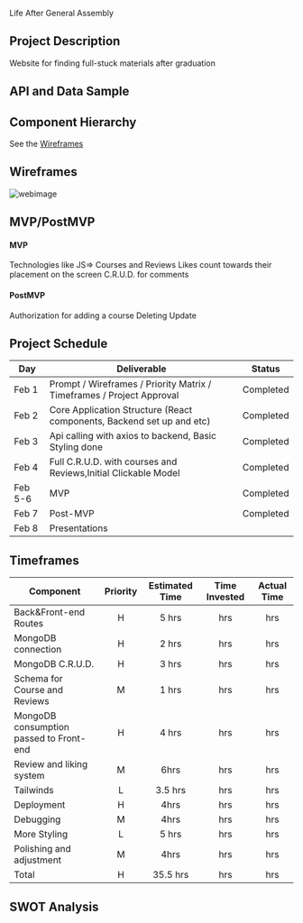 Life After General Assembly

## Project Description

Website for finding full-stuck materials
after graduation

## API and Data Sample

## Component Hierarchy

See the [Wireframes](https://whimsical.com/react-architecture-exercise-RBBXMDbZMuGDvYotJJxSgk)

## Wireframes

![webimage](https://imgur.com/a/foH4i4q.png)

## MVP/PostMVP

#### MVP

Technologies like JS=> Courses and Reviews
Likes count towards their placement on the screen
C.R.U.D. for comments

#### PostMVP

Authorization for adding a course
Deleting
Update

## Project Schedule

| Day     | Deliverable                                                           | Status    |
| ------- | --------------------------------------------------------------------- | --------- |
| Feb 1   | Prompt / Wireframes / Priority Matrix / Timeframes / Project Approval | Completed |
| Feb 2   | Core Application Structure (React components, Backend set up and etc) | Completed |
| Feb 3   | Api calling with axios to backend, Basic Styling done                 | Completed |
| Feb 4   | Full C.R.U.D. with courses and Reviews,Initial Clickable Model        | Completed |
| Feb 5-6 | MVP                                                                   | Completed |
| Feb 7   | Post-MVP                                                              | Completed |
| Feb 8   | Presentations                                                         |           |

## Timeframes

| Component                               | Priority | Estimated Time | Time Invested | Actual Time |
| --------------------------------------- | :------: | :------------: | :-----------: | :---------: |
| Back&Front-end Routes                   |    H     |     5 hrs      |      hrs      |     hrs     |
| MongoDB connection                      |    H     |     2 hrs      |      hrs      |     hrs     |
| MongoDB C.R.U.D.                        |    H     |     3 hrs      |      hrs      |     hrs     |
| Schema for Course and Reviews           |    M     |     1 hrs      |      hrs      |     hrs     |
| MongoDB consumption passed to Front-end |    H     |     4 hrs      |      hrs      |     hrs     |
| Review and liking system                |    M     |      6hrs      |      hrs      |     hrs     |
| Tailwinds                               |    L     |    3.5 hrs     |      hrs      |     hrs     |
| Deployment                              |    H     |      4hrs      |      hrs      |     hrs     |
| Debugging                               |    M     |      4hrs      |      hrs      |     hrs     |
| More Styling                            |    L     |     5 hrs      |      hrs      |     hrs     |
| Polishing and adjustment                |    M     |      4hrs      |      hrs      |     hrs     |
| Total                                   |    H     |    35.5 hrs    |      hrs      |     hrs     |

## SWOT Analysis
